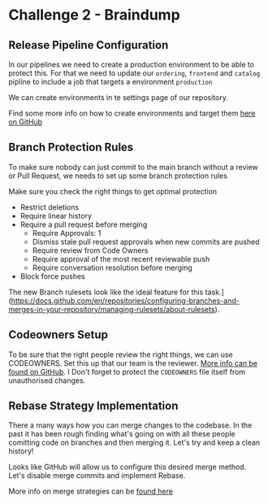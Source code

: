 # Challenge 2 - Braindump

## Release Pipeline Configuration
In our pipelines we need to create a production environment to be able to protect this. For that we need to update our `ordering`, `frontend` and `catalog` pipline to include a job that targets a environment `production`

We can create environments in te settings page of our repository. 

Find some more info on how to create environments and target them [here on GitHub](https://docs.github.com/en/actions/deployment/targeting-different-environments/using-environments-for-deployment)

## Branch Protection Rules
To make sure nobody can just commit to the main branch without a review or Pull Request, we needs to set up some branch protection rules

Make sure you check the right things to get optimal protection

- Restrict deletions
- Require linear history
- Require a pull request before merging
  - Require Approvals: 1
  - Dismiss stale pull request approvals when new commits are pushed
  - Require review from Code Owners
  - Require approval of the most recent reviewable push
  - Require conversation resolution before merging
- Block force pushes

The new Branch rulesets look like the ideal feature for this task.](https://docs.github.com/en/repositories/configuring-branches-and-merges-in-your-repository/managing-rulesets/about-rulesets). 

## Codeowners Setup
To be sure that the right people review the right things, we can use CODEOWNERS. Set this up that our team is the reviewer. 
[More info can be found on GitHub](https://docs.github.com/en/repositories/managing-your-repositorys-settings-and-features/customizing-your-repository/about-code-owners). I 
Don't forget to protect the `CODEOWNERS` file itself from unauthorised changes.

## Rebase Strategy Implementation

There a many ways how you can merge changes to the codebase. In the past it has been rough finding what's going on with all these people comitting code on branches and then merging it. Let's try and keep a clean history!

Looks like GitHub will allow us to configure this desired merge method.  Let's disable merge commits and implement Rebase.

More info on merge strategies can be [found here](https://docs.github.com/en/repositories/configuring-branches-and-merges-in-your-repository/configuring-pull-request-merges/about-merge-methods-on-github) 
